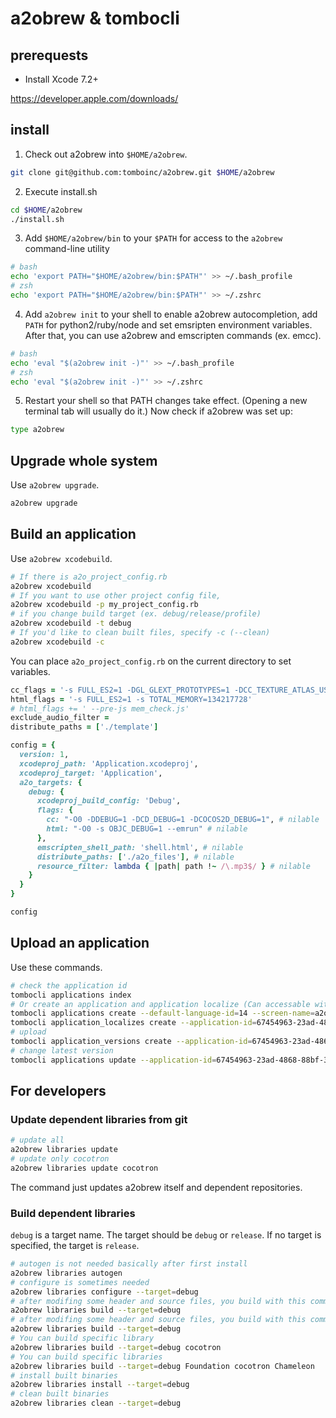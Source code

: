 # a2obrew & tombocli

## prerequests

- Install Xcode 7.2+

https://developer.apple.com/downloads/

## install

1. Check out a2obrew into `$HOME/a2obrew`.

```sh
git clone git@github.com:tomboinc/a2obrew.git $HOME/a2obrew
```

2. Execute install.sh

```sh
cd $HOME/a2obrew
./install.sh
```

3. Add `$HOME/a2obrew/bin` to your `$PATH` for access to the `a2obrew` command-line utility

```sh
# bash
echo 'export PATH="$HOME/a2obrew/bin:$PATH"' >> ~/.bash_profile
# zsh
echo 'export PATH="$HOME/a2obrew/bin:$PATH"' >> ~/.zshrc
```

4. Add `a2obrew init` to your shell to enable a2obrew autocompletion, add `PATH` for python2/ruby/node and set emsripten environment variables. After that, you can use a2obrew and emscripten commands (ex. emcc).

```sh
# bash
echo 'eval "$(a2obrew init -)"' >> ~/.bash_profile
# zsh
echo 'eval "$(a2obrew init -)"' >> ~/.zshrc
```

5. Restart your shell so that PATH changes take effect. (Opening a new
  terminal tab will usually do it.) Now check if a2obrew was set up:

```sh
type a2obrew
```

## Upgrade whole system

Use `a2obrew upgrade`.

```sh
a2obrew upgrade
```

## Build an application

Use `a2obrew xcodebuild`.

```sh
# If there is a2o_project_config.rb
a2obrew xcodebuild
# If you want to use other project config file,
a2obrew xcodebuild -p my_project_config.rb
# if you change build target (ex. debug/release/profile)
a2obrew xcodebuild -t debug
# If you'd like to clean built files, specify -c (--clean)
a2obrew xcodebuild -c
```

You can place `a2o_project_config.rb` on the current directory to set variables.

```ruby
cc_flags = '-s FULL_ES2=1 -DGL_GLEXT_PROTOTYPES=1 -DCC_TEXTURE_ATLAS_USE_VAO=0'
html_flags = '-s FULL_ES2=1 -s TOTAL_MEMORY=134217728'
# html_flags += ' --pre-js mem_check.js'
exclude_audio_filter =
distribute_paths = ['./template']

config = {
  version: 1,
  xcodeproj_path: 'Application.xcodeproj',
  xcodeproj_target: 'Application',
  a2o_targets: {
    debug: {
      xcodeproj_build_config: 'Debug',
      flags: {
        cc: "-O0 -DDEBUG=1 -DCD_DEBUG=1 -DCOCOS2D_DEBUG=1", # nilable
        html: "-O0 -s OBJC_DEBUG=1 --emrun" # nilable
      },
      emscripten_shell_path: 'shell.html', # nilable
      distribute_paths: ['./a2o_files'], # nilable
      resource_filter: lambda { |path| path !~ /\.mp3$/ } # nilable
    }
  }
}

config
```

## Upload an application

Use these commands.

```sh
# check the application id
tombocli applications index
# Or create an application and application localize (Can accessable with the URL https://app.tombo.io/a2oapp)
tombocli applications create --default-language-id=14 --screen-name=a2oapp
tombocli application_localizes create --application-id=67454963-23ad-4868-88bf-3c97fad31685 --language-id=14
# upload
tombocli application_versions create --application-id=67454963-23ad-4868-88bf-3c97fad31685 --version=1.0.1-beta --source-directory=a2o/build/release/products
# change latest version
tombocli applications update --application-id=67454963-23ad-4868-88bf-3c97fad31685 --active-version-id=9987d841-4edb-4fe7-994e-55ff745e9a8a
```

## For developers

### Update dependent libraries from git

```sh
# update all
a2obrew libraries update
# update only cocotron
a2obrew libraries update cocotron
```

The command just updates a2obrew itself and dependent repositories.

### Build dependent libraries

`debug` is a target name. The target should be `debug` or `release`. If no target is specified, the target is `release`.


```sh
# autogen is not needed basically after first install
a2obrew libraries autogen
# configure is sometimes needed
a2obrew libraries configure --target=debug
# after modifing some header and source files, you build with this command
a2obrew libraries build --target=debug
# after modifing some header and source files, you build with this command
a2obrew libraries build --target=debug
# You can build specific library
a2obrew libraries build --target=debug cocotron
# You can build specific libraries
a2obrew libraries build --target=debug Foundation cocotron Chameleon
# install built binaries
a2obrew libraries install --target=debug
# clean built binaries
a2obrew libraries clean --target=debug
```
